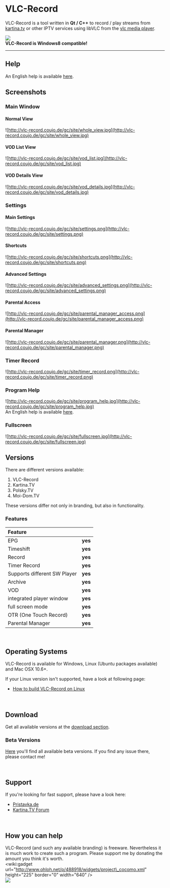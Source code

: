 # VLC-Record #

VLC-Record is a tool written in **Qt / C++**  to record / play streams from [kartina.tv](http://www.kartina.tv) or other IPTV services using libVLC from the [vlc media player](http://www.videolan.org).

[![](http://www.windows8downloads.com/img/awards/windows8compatible.png)](http://www.windows8downloads.com/win8-vlc-record-emgljssd/)
<br />
**VLC-Record is Windows8 compatible!**




---


## Help ##
An English help is available [here](http://vlc-record.coujo.de/gc/help/help_en.html).

## Screenshots ##
### Main Window ###
#### Normal View ####
![http://vlc-record.coujo.de/gc/site/whole_view.jpg](http://vlc-record.coujo.de/gc/site/whole_view.jpg)

#### VOD List View ####
![http://vlc-record.coujo.de/gc/site/vod_list.jpg](http://vlc-record.coujo.de/gc/site/vod_list.jpg)

#### VOD Details View ####
![http://vlc-record.coujo.de/gc/site/vod_details.jpg](http://vlc-record.coujo.de/gc/site/vod_details.jpg)

### Settings ###
#### Main Settings ####
![http://vlc-record.coujo.de/gc/site/settings.png](http://vlc-record.coujo.de/gc/site/settings.png)

#### Shortcuts ####
![http://vlc-record.coujo.de/gc/site/shortcuts.png](http://vlc-record.coujo.de/gc/site/shortcuts.png)

#### Advanced Settings ####
![http://vlc-record.coujo.de/gc/site/advanced_settings.png](http://vlc-record.coujo.de/gc/site/advanced_settings.png)

#### Parental Access ####
![http://vlc-record.coujo.de/gc/site/parental_manager_access.png](http://vlc-record.coujo.de/gc/site/parental_manager_access.png)

#### Parental Manager ####
![http://vlc-record.coujo.de/gc/site/parental_manager.png](http://vlc-record.coujo.de/gc/site/parental_manager.png)

### Timer Record ###
![http://vlc-record.coujo.de/gc/site/timer_record.png](http://vlc-record.coujo.de/gc/site/timer_record.png)

### Program Help ###
![http://vlc-record.coujo.de/gc/site/program_help.jpg](http://vlc-record.coujo.de/gc/site/program_help.jpg) <br />An English help is available [here](http://vlc-record.coujo.de/gc/help/help_en.html).

### Fullscreen ###
![http://vlc-record.coujo.de/gc/site/fullscreen.jpg](http://vlc-record.coujo.de/gc/site/fullscreen.jpg)

## Versions ##

There are different versions available:
  1. VLC-Record
  1. Kartina.TV
  1. Polsky.TV
  1. Moi-Dom.TV

These versions differ not only in branding, but also in functionality.
<br />

### Features ###

| **Feature** |  |
|:------------|:-|
|EPG| **yes** |
|Timeshift| **yes** |
|Record| **yes** |
|Timer Record| **yes** |
|Supports different SW Player| **yes** |
|Archive| **yes** |
|VOD| **yes** |
|integrated player window| **yes** |
|full screen mode| **yes** |
|OTR (One Touch Record)| **yes** |
|Parental Manager| **yes** |

<br />

## Operating Systems ##

VLC-Record is available for Windows, Linux (Ubuntu packages available) and Mac OSX 10.6+.

If your Linux version isn't supported, have a look at following page:
  * [How to build VLC-Record on Linux](BuildVLCRecord.md)

<br />

## Download ##

Get all available versions at the [download section](http://code.google.com/p/vlc-record/downloads/list).

### Beta Versions ###
[Here](http://rt.coujo.de) you'll find all available beta versions. If you find any issue there, please contact me!

<br />

## Support ##

If you're looking for fast support, please have a look here:<br />
  * [Pristavka.de](http://www.pristavka.de/vlc-record/)
  * [Kartina.TV Forum](http://forum.kartina.tv/index.php?showtopic=3237)

<br />

## How you can help ##

VLC-Record (and such any available branding) is freeware. Nevertheless it is much work to create such a program. Please support me by donating the amount you think it's worth.
<br />
&lt;wiki:gadget url="http://www.ohloh.net/p/488918/widgets/project\_cocomo.xml" height="225" border="0" width="640" /&gt;
<br />
[![](https://www.paypal.com/de_DE/DE/i/btn/btn_donateCC_LG.gif)](https://www.paypal.com/cgi-bin/webscr?cmd=_s-xclick&hosted_button_id=11286909)